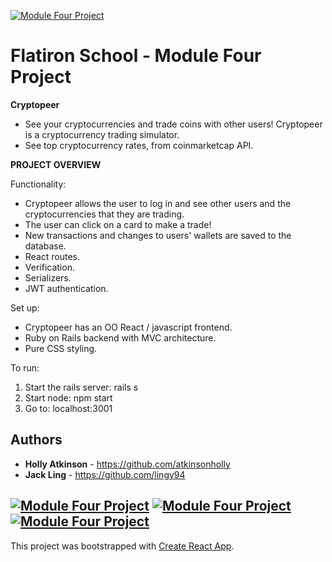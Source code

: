 <a href="https://github.com/atkinsonholly/crypto-market"><img src="https://raw.githubusercontent.com/atkinsonholly/crypto-market/master/public/images/Home.png" title="ModuleFourProject" alt="Module Four Project"></a>

# Flatiron School - Module Four Project

**Cryptopeer**

- See your cryptocurrencies and trade coins with other users! Cryptopeer is a cryptocurrency trading simulator.
- See top cryptocurrency rates, from coinmarketcap API.

**PROJECT OVERVIEW**

Functionality:

- Cryptopeer allows the user to log in and see other users and the cryptocurrencies that they are trading.
- The user can click on a card to make a trade!
- New transactions and changes to users' wallets are saved to the database.
- React routes.
- Verification.
- Serializers.
- JWT authentication.

Set up:

- Cryptopeer has an OO React / javascript frontend.
- Ruby on Rails backend with MVC architecture.
- Pure CSS styling.

To run:

1. Start the rails server: rails s
2. Start node: npm start
3. Go to: localhost:3001

## Authors

* **Holly Atkinson** - https://github.com/atkinsonholly
* **Jack Ling** - https://github.com/lingy94

<a href="https://github.com/atkinsonholly/crypto-market"><img src="https://raw.githubusercontent.com/atkinsonholly/crypto-market/master/public/images/Profile.png" title="ModuleFourProject" alt="Module Four Project"></a>
<a href="https://github.com/atkinsonholly/crypto-market"><img src="https://raw.githubusercontent.com/atkinsonholly/crypto-market/master/public/images/Trade_false.png" title="ModuleFourProject" alt="Module Four Project"></a>
<a href="https://github.com/atkinsonholly/crypto-market"><img src="https://raw.githubusercontent.com/atkinsonholly/crypto-market/master/public/images/Trade_true.png" title="ModuleFourProject" alt="Module Four Project"></a>
----------------------------------------------------------------------------------------------------
This project was bootstrapped with [Create React App](https://github.com/facebook/create-react-app).
